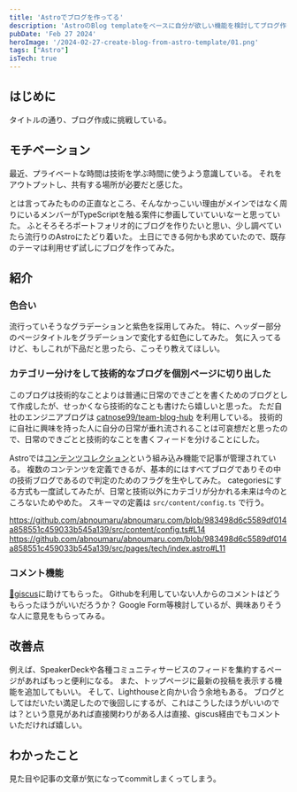 ```yaml
---
title: 'Astroでブログを作ってる'
description: 'AstroのBlog templateをベースに自分が欲しい機能を検討してブログ作ってる'
pubDate: 'Feb 27 2024'
heroImage: '/2024-02-27-create-blog-from-astro-template/01.png'
tags: ["Astro"]
isTech: true
---
```


## はじめに

タイトルの通り、ブログ作成に挑戦している。

## モチベーション

最近、プライベートな時間は技術を学ぶ時間に使うよう意識している。
それをアウトプットし、共有する場所が必要だと感じた。

とは言ってみたものの正直なところ、そんなかっこいい理由がメインではなく周りにいるメンバーがTypeScriptを触る案件に参画していていいなーと思っていた。
ふとそろそろポートフォリオ的にブログを作りたいと思い、少し調べていたら流行りのAstroにたどり着いた。
土日にできる何かも求めていたので、既存のテーマは利用せず試しにブログを作ってみた。

## 紹介

### 色合い

流行っていそうなグラデーションと紫色を採用してみた。
特に、ヘッダー部分のページタイトルをグラデーションで変化する虹色にしてみた。
気に入ってるけど、もしこれが下品だと思ったら、こっそり教えてほしい。

### カテゴリー分けをして技術的なブログを個別ページに切り出した

このブログは技術的なことよりは普通に日常のできごとを書くためのブログとして作成したが、せっかくなら技術的なことも書けたら嬉しいと思った。
ただ自社のエンジニアブログは [catnose99/team-blog-hub](https://github.com/catnose99/team-blog-hub) を利用している。
技術的に自社に興味を持った人に自分の日常が垂れ流されることは可哀想だと思ったので、日常のできごとと技術的なことを書くフィードを分けることにした。

Astroでは[コンテンツコレクション](https://docs.astro.build/ja/guides/content-collections/)という組み込み機能で記事が管理されている。
複数のコンテンツを定義できるが、基本的にはすべてブログでありその中の技術ブログであるので判定のためのフラグを生やしてみた。
categoriesにする方式も一度試してみたが、日常と技術以外にカテゴリが分かれる未来は今のところないためやめた。
スキーマの定義は `src/content/config.ts` で行う。

https://github.com/abnoumaru/abnoumaru.com/blob/983498d6c5589df014a858551c459033b545a139/src/content/config.ts#L14
https://github.com/abnoumaru/abnoumaru.com/blob/983498d6c5589df014a858551c459033b545a139/src/pages/tech/index.astro#L11

### コメント機能

[💎giscus](https://giscus.app/ja)に助けてもらった。
Githubを利用していない人からのコメントはどうもらったほうがいいだろうか？
Google Form等検討しているが、興味ありそうな人に意見をもらってみる。

## 改善点

例えば、SpeakerDeckや各種コミュニティサービスのフィードを集約するページがあればもっと便利になる。
また、トップページに最新の投稿を表示する機能を追加してもいい。
そして、Lighthouseと向かい合う余地もある。
ブログとしてはだいたい満足したので後回しにするが、これはこうしたほうがいいのでは？という意見があれば直接関わりがある人は直接、giscus経由でもコメントいただければ嬉しい。

## わかったこと

見た目や記事の文章が気になってcommitしまくってしまう。